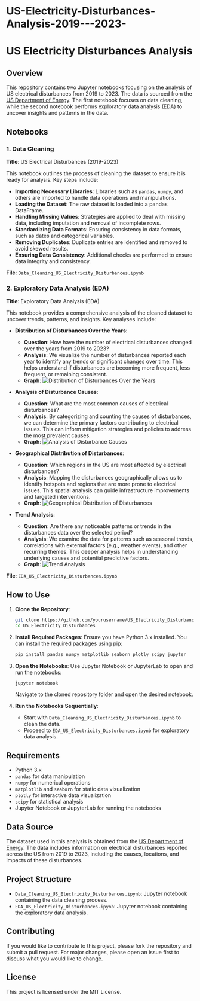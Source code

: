 # US-Electricity-Disturbances-Analysis-2019---2023-
# US Electricity Disturbances Analysis

## Overview
This repository contains two Jupyter notebooks focusing on the analysis of US electrical disturbances from 2019 to 2023. The data is sourced from the [US Department of Energy](https://www.oe.netl.doe.gov/OE417_annual_summary.aspx). The first notebook focuses on data cleaning, while the second notebook performs exploratory data analysis (EDA) to uncover insights and patterns in the data.

## Notebooks

### 1. Data Cleaning
**Title**: US Electrical Disturbances (2019-2023)

This notebook outlines the process of cleaning the dataset to ensure it is ready for analysis. Key steps include:

- **Importing Necessary Libraries**: Libraries such as `pandas`, `numpy`, and others are imported to handle data operations and manipulations.
- **Loading the Dataset**: The raw dataset is loaded into a pandas DataFrame.
- **Handling Missing Values**: Strategies are applied to deal with missing data, including imputation and removal of incomplete rows.
- **Standardizing Data Formats**: Ensuring consistency in data formats, such as dates and categorical variables.
- **Removing Duplicates**: Duplicate entries are identified and removed to avoid skewed results.
- **Ensuring Data Consistency**: Additional checks are performed to ensure data integrity and consistency.

**File**: `Data_Cleaning_US_Electricity_Disturbances.ipynb`

### 2. Exploratory Data Analysis (EDA)
**Title**: Exploratory Data Analysis (EDA)

This notebook provides a comprehensive analysis of the cleaned dataset to uncover trends, patterns, and insights. Key analyses include:

- **Distribution of Disturbances Over the Years**:
  - **Question**: How have the number of electrical disturbances changed over the years from 2019 to 2023?
  - **Analysis**: We visualize the number of disturbances reported each year to identify any trends or significant changes over time. This helps understand if disturbances are becoming more frequent, less frequent, or remaining consistent.
  - **Graph**: ![Distribution of Disturbances Over the Years](path/to/your/graph1.png)

- **Analysis of Disturbance Causes**:
  - **Question**: What are the most common causes of electrical disturbances?
  - **Analysis**: By categorizing and counting the causes of disturbances, we can determine the primary factors contributing to electrical issues. This can inform mitigation strategies and policies to address the most prevalent causes.
  - **Graph**: ![Analysis of Disturbance Causes](path/to/your/graph2.png)

- **Geographical Distribution of Disturbances**:
  - **Question**: Which regions in the US are most affected by electrical disturbances?
  - **Analysis**: Mapping the disturbances geographically allows us to identify hotspots and regions that are more prone to electrical issues. This spatial analysis can guide infrastructure improvements and targeted interventions.
  - **Graph**: ![Geographical Distribution of Disturbances](path/to/your/graph3.png)

- **Trend Analysis**:
  - **Question**: Are there any noticeable patterns or trends in the disturbances data over the selected period?
  - **Analysis**: We examine the data for patterns such as seasonal trends, correlations with external factors (e.g., weather events), and other recurring themes. This deeper analysis helps in understanding underlying causes and potential predictive factors.
  - **Graph**: ![Trend Analysis](path/to/your/graph4.png)

**File**: `EDA_US_Electricity_Disturbances.ipynb`

## How to Use

1. **Clone the Repository**:
    ```bash
    git clone https://github.com/yourusername/US_Electricity_Disturbances.git
    cd US_Electricity_Disturbances
    ```

2. **Install Required Packages**:
    Ensure you have Python 3.x installed. You can install the required packages using pip:
    ```bash
    pip install pandas numpy matplotlib seaborn plotly scipy jupyter
    ```

3. **Open the Notebooks**:
    Use Jupyter Notebook or JupyterLab to open and run the notebooks:
    ```bash
    jupyter notebook
    ```
    Navigate to the cloned repository folder and open the desired notebook.

4. **Run the Notebooks Sequentially**:
    - Start with `Data_Cleaning_US_Electricity_Disturbances.ipynb` to clean the data.
    - Proceed to `EDA_US_Electricity_Disturbances.ipynb` for exploratory data analysis.

## Requirements
- Python 3.x
- `pandas` for data manipulation
- `numpy` for numerical operations
- `matplotlib` and `seaborn` for static data visualization
- `plotly` for interactive data visualization
- `scipy` for statistical analysis
- Jupyter Notebook or JupyterLab for running the notebooks

## Data Source
The dataset used in this analysis is obtained from the [US Department of Energy](https://www.oe.netl.doe.gov/OE417_annual_summary.aspx). The data includes information on electrical disturbances reported across the US from 2019 to 2023, including the causes, locations, and impacts of these disturbances.

## Project Structure
- `Data_Cleaning_US_Electricity_Disturbances.ipynb`: Jupyter notebook containing the data cleaning process.
- `EDA_US_Electricity_Disturbances.ipynb`: Jupyter notebook containing the exploratory data analysis.

## Contributing
If you would like to contribute to this project, please fork the repository and submit a pull request. For major changes, please open an issue first to discuss what you would like to change.

## License
This project is licensed under the MIT License.
